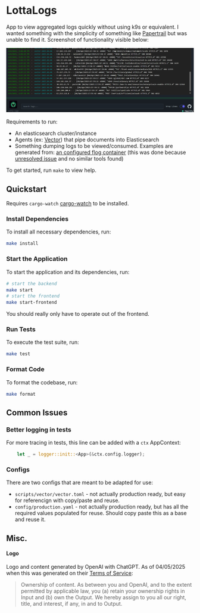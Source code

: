 # LottaLogs

App to view aggregated logs quickly without using k9s or equivalent. I wanted something
with the simplicity of something like [Papertrail](https://www.papertrail.com/) but was unable to find it.
Screenshot of functionality visible below:

![LottaLogs screenshot](docs/images/proof.jpeg)

Requirements to run:

* An elasticsearch cluster/instance
* Agents (ex: [Vector](https://vector.dev/)) that pipe documents into Elasticsearch
* Something dumping logs to be viewed/consumed. Examples are generated from: [an configured flog container](./scripts/flog/Dockerfile.flog) 
(this was done because [unresolved issue](https://github.com/mingrammer/flog/issues/10) and no similar tools found)

To get started, run `make` to view help.

## Quickstart 

Requires `cargo-watch` [cargo-watch](https://crates.io/crates/cargo-watch) to be installed.

### Install Dependencies
To install all necessary dependencies, run:
```bash
make install
```

### Start the Application
To start the application and its dependencies, run:
```bash
# start the backend
make start
# start the frontend
make start-frontend
```

You should really only have to operate out of the frontend.

### Run Tests
To execute the test suite, run:
```bash
make test
```

### Format Code
To format the codebase, run:
```bash
make format
```

## Common Issues

### Better logging in tests

For more tracing in tests, this line can be added with a `ctx` AppContext:

```rust
    let _ = logger::init::<App>(&ctx.config.logger);
```

### Configs

There are two configs that are meant to be adapted for use:

* `scripts/vector/vector.toml` - not actually production ready, but easy for referencign with copy/paste and reuse.
* `config/production.yaml` - not actually production ready, but has all the required values populated for reuse. Should copy paste this
as a base and reuse it.

## Misc.

#### Logo

Logo and content generated by OpenAI with ChatGPT. As of 04/05/2025 when this was generated on their [Terms of Service](https://openai.com/policies/row-terms-of-use/):

> Ownership of content. As between you and OpenAI, and to the extent permitted by applicable law, 
> you (a) retain your ownership rights in Input and (b) own the Output. We hereby assign to you 
> all our right, title, and interest, if any, in and to Output.
